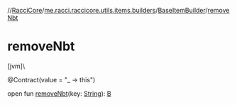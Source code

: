 //[RacciCore](../../../index.md)/[me.racci.raccicore.utils.items.builders](../index.md)/[BaseItemBuilder](index.md)/[removeNbt](remove-nbt.md)

# removeNbt

[jvm]\

@Contract(value = "_ -&gt; this")

open fun [removeNbt](remove-nbt.md)(key: [String](https://kotlinlang.org/api/latest/jvm/stdlib/kotlin/-string/index.html)): [B](index.md)
